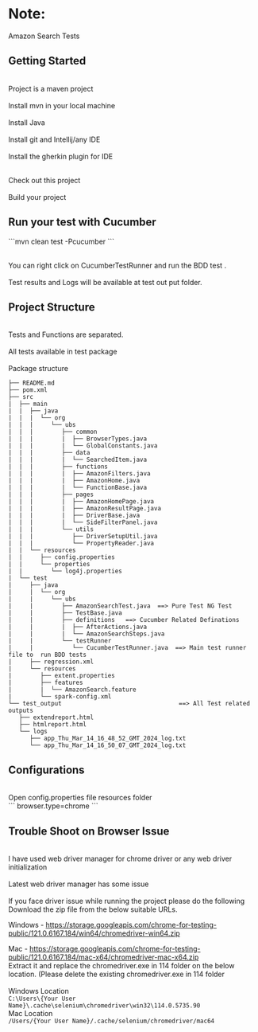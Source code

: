 
Note:
=====
Amazon Search Tests

<h2>Getting Started</h2>

<br>Project is a maven project </br>
<br>Install mvn in your local machine </br>
<br>Install Java </br>
<br>Install git and Intellij/any IDE</br>
<br>Install the gherkin plugin for IDE </br>

<br>Check out this project </br>
<br>Build your project </br>



<h2>Run your test with Cucumber</h2>
```mvn clean test -Pcucumber ```

<br>You can right click on CucumberTestRunner and run the BDD test .</br>
<br>Test results and Logs  will be available at test out put folder.</br>


<h2>Project Structure</h2>

<br>Tests and Functions are separated.</br>
<br>All tests available in test package</br>
<br>Package structure</br>

````
├── README.md
├── pom.xml
├── src
|  ├── main
|  |  ├── java
|  |  |  └── org
|  |  |     └── ubs
|  |  |        ├── common
|  |  |        |  ├── BrowserTypes.java
|  |  |        |  └── GlobalConstants.java
|  |  |        ├── data
|  |  |        |  └── SearchedItem.java
|  |  |        ├── functions
|  |  |        |  ├── AmazonFilters.java
|  |  |        |  ├── AmazonHome.java
|  |  |        |  └── FunctionBase.java
|  |  |        ├── pages
|  |  |        |  ├── AmazonHomePage.java
|  |  |        |  ├── AmazonResultPage.java
|  |  |        |  ├── DriverBase.java
|  |  |        |  └── SideFilterPanel.java
|  |  |        └── utils
|  |  |           ├── DriverSetupUtil.java
|  |  |           └── PropertyReader.java
|  |  └── resources
|  |     ├── config.properties
|  |     └── properties
|  |        └── log4j.properties
|  └── test
|     ├── java
|     |  └── org
|     |     └── ubs
|     |        ├── AmazonSearchTest.java  ==> Pure Test NG Test
|     |        ├── TestBase.java
|     |        ├── definitions   ==> Cucumber Related Definations
|     |        |  ├── AfterActions.java
|     |        |  └── AmazonSearchSteps.java 
|     |        └── testRunner
|     |           └── CucumberTestRunner.java  ==> Main test runner file to  run BDD tests
|     ├── regression.xml
|     └── resources
|        ├── extent.properties
|        ├── features
|        |  └── AmazonSearch.feature
|        └── spark-config.xml
└── test_output                                 ==> All Test related outputs
   ├── extendreport.html
   ├── htmlreport.html
   └── logs
      ├── app_Thu_Mar_14_16_48_52_GMT_2024_log.txt
      └── app_Thu_Mar_14_16_50_07_GMT_2024_log.txt

````

<h2>Configurations</h2>
<br>Open config.properties file resources folder</br>
```
browser.type=chrome
```

<h2>Trouble Shoot on Browser Issue </h2>
<br>I have used web driver manager for chrome driver or any web driver initialization </br>
<br>Latest web driver manager has some issue</br>
<br>If you face driver issue while running the project please do the following</br>
Download the zip file from the below suitable URLs.

Windows - https://storage.googleapis.com/chrome-for-testing-public/121.0.6167.184/win64/chromedriver-win64.zip

Mac - https://storage.googleapis.com/chrome-for-testing-public/121.0.6167.184/mac-x64/chromedriver-mac-x64.zip
<br>Extract it and replace the chromedriver.exe in 114 folder on the below location. (Please delete the existing chromedriver.exe in 114 folder</br>
<br>Windows Location</br>
```C:\Users\{Your User Name}\.cache\selenium\chromedriver\win32\114.0.5735.90 ```
<br>Mac Location</br>
```/Users/{Your User Name}/.cache/selenium/chromedriver/mac64 ```





